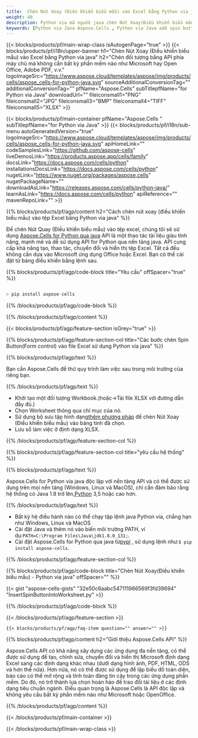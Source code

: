 ```yaml
---
title:  Chèn Nút Xoay (Điều khiển biểu mẫu) vào Excel bằng Python via java
weight: 40
description: Python via mã nguồn java chèn Nút Xoay(Điều khiển biểu mẫu) vào Excel.
keywords: [Python via Java Aspose.Cells., Python via Java add spin button into Excel., Python via Java insert spin button into Excel., Python via Java create spin button in Excel]
---
```

{{< blocks/products/pf/main-wrap-class isAutogenPage="true" >}}
{{< blocks/products/pf/i18n/upper-banner h1="Chèn Nút Xoay (Điều khiển biểu mẫu) vào Excel bằng Python via java" h2="Chèn đối tượng bằng API phía máy chủ mà không cần bất kỳ phần mềm nào như Microsoft hay Open Office, Adobe PDF, v.v." logoImageSrc="https://www.aspose.cloud/templates/aspose/img/products/cells/aspose_cells-for-python-java.svg" sourceAdditionalConversionTag="" additionalConversionTag="" pfName="Aspose.Cells" subTitlepfName="for Python via Java" downloadUrl="" fileiconsmall1="PNG" fileiconsmall2="JPG" fileiconsmall3="BMP" fileiconsmall4="TIFF" fileiconsmall5="XLSX" >}}

{{< blocks/products/pf/main-container pfName="Aspose.Cells " subTitlepfName="for Python via Java" >}}
{{< blocks/products/pf/i18n/sub-menu autoGeneratedVersion="true" logoImageSrc="https://www.aspose.cloud/templates/aspose/img/products/cells/aspose_cells-for-python-java.svg" apiHomeLink="" codeSamplesLink="https://github.com/aspose-cells" liveDemosLink="https://products.aspose.app/cells/family" docsLink="https://docs.aspose.com/cells/python" installationsDocsLink="https://docs.aspose.com/cells/python" nugetLink="https://www.nuget.org/packages/aspose.cells" nugetPackageName="" downloadAsLink="https://releases.aspose.com/cells/python-java/" learnAsLink="https://docs.aspose.com/cells/python" apiReference="" mavenRepoLink="" >}}

{{% blocks/products/pf/agp/content h2="Cách chèn nút xoay (điều khiển biểu mẫu) vào tệp Excel bằng Python via java" %}}

 Để chèn Nút Quay (Điều khiển biểu mẫu) vào tệp excel, chúng tôi sẽ sử dụng
 [Aspose.Cells for Python qua java](https://pypi.org/project/aspose-cells/) 
 API là một thao tác tài liệu giàu tính năng, mạnh mẽ và dễ sử dụng API for Python qua nền tảng java. API cung cấp khả năng tạo, thao tác, chuyển đổi và hiển thị tệp Excel. Tất cả đều không cần dựa vào Microsoft ứng dụng Office hoặc Excel. Bạn có thể cài đặt từ bảng điều khiển bằng lệnh sau.

{{% blocks/products/pf/agp/code-block title="Yêu cầu" offSpacer="true" %}}

```cs

> pip install aspose-cells

```

{{% /blocks/products/pf/agp/code-block %}}

{{% /blocks/products/pf/agp/content %}}

{{< blocks/products/pf/agp/feature-section isGrey="true" >}}

{{% blocks/products/pf/agp/feature-section-col title="Các bước chèn Spin Button(Form control) vào file Excel sử dụng Python via java" %}}

{{% blocks/products/pf/agp/text %}}

Bạn cần Aspose.Cells để thử quy trình làm việc sau trong môi trường của riêng bạn.

{{% /blocks/products/pf/agp/text %}}

+ Khởi tạo một đối tượng Workbook.(hoặc->Tải file XLSX với đường dẫn đầy đủ.)
+ Chọn Worksheet thông qua chỉ mục của nó.
 + Sử dụng bộ sưu tập hình dạng[thêm phương pháp](https://reference.aspose.com/cells/python-java/asposecells.api/shapecollection#addSpinner(int,%20int,%20int,%20int,%20int,%20int)) để chèn Nút Xoay (Điều khiển biểu mẫu) vào bảng tính đã chọn.
+ Lưu sổ làm việc ở định dạng XLSX.

{{% /blocks/products/pf/agp/feature-section-col %}}

{{% blocks/products/pf/agp/feature-section-col title="yêu cầu hệ thống" %}}

{{% blocks/products/pf/agp/text %}}

 Aspose.Cells for Python via java độc lập với nền tảng API và có thể được sử dụng trên mọi nền tảng (Windows, Linux và MacOS), chỉ cần đảm bảo rằng hệ thống có Java 1.8 trở lên,[Python](https://www.python.org/downloads/) 3,5 hoặc cao hơn.
 
{{% /blocks/products/pf/agp/text %}}

-  Bất kỳ hệ điều hành nào có thể chạy tập lệnh java Python via, chẳng hạn như Windows, Linux và MacOS
- Cài đặt Java và thêm nó vào biến môi trường PATH, ví dụ:<code>PATH=C:\Program Files\Java\jdk1.8.0_131;</code>.
-  Cài đặt Aspose.Cells for Python qua java từ<a href="https://pypi.org/project/aspose-cells/">pypi</a> , sử dụng lệnh như:<code>$ pip install aspose-cells</code>.

{{% /blocks/products/pf/agp/feature-section-col %}}

{{% blocks/products/pf/agp/code-block title="Chèn Nút Xoay(Điều khiển biểu mẫu) - Python via java" offSpacer="" %}}

{{< gist "aspose-cells-gists" "32e50c6aabc547111966569f3fd39694" "InsertSpinButtonIntoWorksheet.py" >}}

{{% /blocks/products/pf/agp/code-block %}}

{{< /blocks/products/pf/agp/feature-section >}}

    {{< blocks/products/pf/agp/faq-item question="" answer="" >}}
 

<!-- aboutfile Starts -->

{{% blocks/products/pf/agp/content h2="Giới thiệu Aspose.Cells API" %}}

Aspose.Cells API có khả năng xây dựng các ứng dụng đa nền tảng, có thể được sử dụng để tạo, chỉnh sửa, chuyển đổi và hiển thị Microsoft định dạng Excel sang các định dạng khác nhau (dưới dạng hình ảnh, PDF, HTML, ODS và hơn thế nữa). Hơn nữa, nó có thể được sử dụng để lập biểu đồ toàn diện, báo cáo có thể mở rộng và tính toán đáng tin cậy trong các ứng dụng phần mềm. Do đó, nó trở thành lựa chọn hoàn hảo để trao đổi tài liệu ở các định dạng tiêu chuẩn ngành. Điều quan trọng là Aspose.Cells là API độc lập và không yêu cầu bất kỳ phần mềm nào như Microsoft hoặc OpenOffice.

{{% /blocks/products/pf/agp/content %}}



<!-- aboutfile Ends -->
<!--
{{< blocks/products/pf/agp/other-supported-section title="Other Supported Splitting Formats" subTitle="Using C#, One can also split large file into chunks of many other file formats including." >}}

{{< blocks/products/pf/agp/other-supported-section-item href="https://products.aspose.com/cells/net/splitter/ods/" name="ODS" description="OpenDocument Spreadsheet File" >}}
{{< blocks/products/pf/agp/other-supported-section-item href="https://products.aspose.com/cells/net/splitter/xls/" name="XLS" description="Excel Binary Format" >}}
{{< blocks/products/pf/agp/other-supported-section-item href="https://products.aspose.com/cells/net/splitter/xlsb/" name="XLSB" description="Binary Excel Workbook File" >}}
{{< blocks/products/pf/agp/other-supported-section-item href="https://products.aspose.com/cells/net/splitter/xlsm/" name="XLSM" description="Spreadsheet File" >}}

{{< /blocks/products/pf/agp/other-supported-section >}}

-->

{{< /blocks/products/pf/main-container >}}
    
{{< /blocks/products/pf/main-wrap-class >}}
